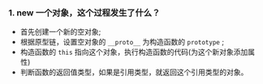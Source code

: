 ### 1. new 一个对象，这个过程发生了什么？

- 首先创建一个新的空对象;
- 根据原型链，设置空对象的 `__proto__` 为构造函数的 `prototype` ;
- 构造函数的 `this` 指向这个对象，执行构造函数的代码(为这个新对象添加属性)
- 判断函数的返回值类型，如果是引用类型，就返回这个引用类型的对象。